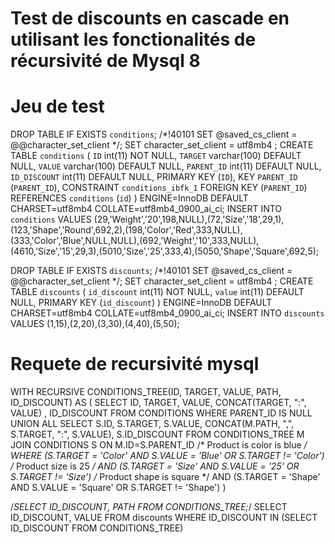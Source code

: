 # Test de discounts en cascade en utilisant les fonctionalités de récursivité de Mysql 8

# Jeu de test
DROP TABLE IF EXISTS `conditions`;
/*!40101 SET @saved_cs_client     = @@character_set_client */;
 SET character_set_client = utf8mb4 ;
CREATE TABLE `conditions` (
  `ID` int(11) NOT NULL,
  `TARGET` varchar(100) DEFAULT NULL,
  `VALUE` varchar(100) DEFAULT NULL,
  `PARENT_ID` int(11) DEFAULT NULL,
  `ID_DISCOUNT` int(11) DEFAULT NULL,
  PRIMARY KEY (`ID`),
  KEY `PARENT_ID` (`PARENT_ID`),
  CONSTRAINT `conditions_ibfk_1` FOREIGN KEY (`PARENT_ID`) REFERENCES `conditions` (`id`)
) ENGINE=InnoDB DEFAULT CHARSET=utf8mb4 COLLATE=utf8mb4_0900_ai_ci;
INSERT INTO `conditions` VALUES (29,'Weight','20',198,NULL),(72,'Size','18',29,1),(123,'Shape','Round',692,2),(198,'Color','Red',333,NULL),(333,'Color','Blue',NULL,NULL),(692,'Weight','10',333,NULL),(4610,'Size','15',29,3),(5010,'Size','25',333,4),(5050,'Shape','Square',692,5);

DROP TABLE IF EXISTS `discounts`;
/*!40101 SET @saved_cs_client     = @@character_set_client */;
 SET character_set_client = utf8mb4 ;
CREATE TABLE `discounts` (
  `id_discount` int(11) NOT NULL,
  `value` int(11) DEFAULT NULL,
  PRIMARY KEY (`id_discount`)
) ENGINE=InnoDB DEFAULT CHARSET=utf8mb4 COLLATE=utf8mb4_0900_ai_ci;
INSERT INTO `discounts` VALUES (1,15),(2,20),(3,30),(4,40),(5,50);

# Requete de recursivité mysql
WITH RECURSIVE CONDITIONS_TREE(ID, TARGET, VALUE, PATH, ID_DISCOUNT)
AS
(
	SELECT ID, TARGET, VALUE, CONCAT(TARGET, ":", VALUE) , ID_DISCOUNT
	FROM CONDITIONS
	WHERE PARENT_ID IS NULL
	UNION ALL
	SELECT S.ID, S.TARGET, S.VALUE, CONCAT(M.PATH, ",", S.TARGET, ":", S.VALUE), S.ID_DISCOUNT
	FROM CONDITIONS_TREE M JOIN CONDITIONS S ON M.ID=S.PARENT_ID
	/* Product is color is blue */
	WHERE (S.TARGET = 'Color' AND S.VALUE = 'Blue'
	OR S.TARGET != 'Color')
	/* Product size is 25 */
	AND (S.TARGET = 'Size' AND S.VALUE = '25'
	OR S.TARGET != 'Size')
	/* Product shape is square */
	AND (S.TARGET = 'Shape' AND S.VALUE = 'Square'
	OR S.TARGET != 'Shape')
)

/*SELECT ID_DISCOUNT, PATH FROM CONDITIONS_TREE;*/
SELECT ID_DISCOUNT, VALUE FROM discounts WHERE ID_DISCOUNT IN (SELECT ID_DISCOUNT FROM CONDITIONS_TREE)
